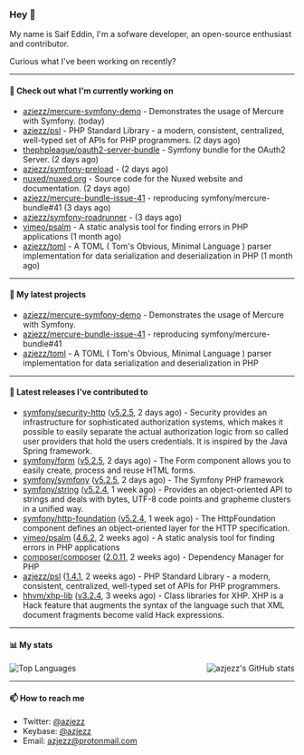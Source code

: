 ### Hey 👋

My name is Saif Eddin, I'm a sofware developer, an open-source enthusiast and contributor.

Curious what I've been working on recently?

---

#### 👷 Check out what I'm currently working on

- [azjezz/mercure-symfony-demo](https://github.com/azjezz/mercure-symfony-demo) - Demonstrates the usage of Mercure with Symfony. (today)
- [azjezz/psl](https://github.com/azjezz/psl) - PHP Standard Library - a modern, consistent, centralized, well-typed set of APIs for PHP programmers. (2 days ago)
- [thephpleague/oauth2-server-bundle](https://github.com/thephpleague/oauth2-server-bundle) - Symfony bundle for the OAuth2 Server. (2 days ago)
- [azjezz/symfony-preload](https://github.com/azjezz/symfony-preload) -  (2 days ago)
- [nuxed/nuxed.org](https://github.com/nuxed/nuxed.org) - Source code for the Nuxed website and documentation. (2 days ago)
- [azjezz/mercure-bundle-issue-41](https://github.com/azjezz/mercure-bundle-issue-41) - reproducing symfony/mercure-bundle#41 (3 days ago)
- [azjezz/symfony-roadrunner](https://github.com/azjezz/symfony-roadrunner) -  (3 days ago)
- [vimeo/psalm](https://github.com/vimeo/psalm) - A static analysis tool for finding errors in PHP applications (1 month ago)
- [azjezz/toml](https://github.com/azjezz/toml) - A TOML ( Tom&#39;s Obvious, Minimal Language ) parser implementation for data serialization and deserialization in PHP (1 month ago)

---

#### 🌱 My latest projects

- [azjezz/mercure-symfony-demo](https://github.com/azjezz/mercure-symfony-demo) - Demonstrates the usage of Mercure with Symfony.
- [azjezz/mercure-bundle-issue-41](https://github.com/azjezz/mercure-bundle-issue-41) - reproducing symfony/mercure-bundle#41
- [azjezz/toml](https://github.com/azjezz/toml) - A TOML ( Tom&#39;s Obvious, Minimal Language ) parser implementation for data serialization and deserialization in PHP

---

#### 🔭 Latest releases I've contributed to

- [symfony/security-http](https://github.com/symfony/security-http) ([v5.2.5](https://github.com/symfony/security-http/releases/tag/v5.2.5), 2 days ago) - Security provides an infrastructure for sophisticated authorization systems, which makes it possible to easily separate the actual authorization logic from so called user providers that hold the users credentials. It is inspired by the Java Spring framework.
- [symfony/form](https://github.com/symfony/form) ([v5.2.5](https://github.com/symfony/form/releases/tag/v5.2.5), 2 days ago) - The Form component allows you to easily create, process and reuse HTML forms.
- [symfony/symfony](https://github.com/symfony/symfony) ([v5.2.5](https://github.com/symfony/symfony/releases/tag/v5.2.5), 2 days ago) - The Symfony PHP framework
- [symfony/string](https://github.com/symfony/string) ([v5.2.4](https://github.com/symfony/string/releases/tag/v5.2.4), 1 week ago) - Provides an object-oriented API to strings and deals with bytes, UTF-8 code points and grapheme clusters in a unified way.
- [symfony/http-foundation](https://github.com/symfony/http-foundation) ([v5.2.4](https://github.com/symfony/http-foundation/releases/tag/v5.2.4), 1 week ago) - The HttpFoundation component defines an object-oriented layer for the HTTP specification.
- [vimeo/psalm](https://github.com/vimeo/psalm) ([4.6.2](https://github.com/vimeo/psalm/releases/tag/4.6.2), 2 weeks ago) - A static analysis tool for finding errors in PHP applications
- [composer/composer](https://github.com/composer/composer) ([2.0.11](https://github.com/composer/composer/releases/tag/2.0.11), 2 weeks ago) - Dependency Manager for PHP
- [azjezz/psl](https://github.com/azjezz/psl) ([1.4.1](https://github.com/azjezz/psl/releases/tag/1.4.1), 2 weeks ago) - PHP Standard Library - a modern, consistent, centralized, well-typed set of APIs for PHP programmers.
- [hhvm/xhp-lib](https://github.com/hhvm/xhp-lib) ([v3.2.4](https://github.com/hhvm/xhp-lib/releases/tag/v3.2.4), 3 weeks ago) - Class libraries for XHP. XHP is a Hack feature that augments the syntax of the language such that XML document fragments become valid Hack expressions.

---

#### 📊 My stats

<img align="right" alt="azjezz's GitHub stats" src="https://github-readme-stats.vercel.app/api?username=azjezz&count_private=1&show_icons=true&" />

![Top Languages](https://github-readme-stats.vercel.app/api/top-langs/?username=azjezz)

---

#### 📫 How to reach me

- Twitter: [@azjezz](https://twitter.com/azjezz)
- Keybase: [@azjezz](https://keybase.io/azjezz)
- Email: [azjezz@protonmail.com](mailto://azjezz@protonmail.com)
